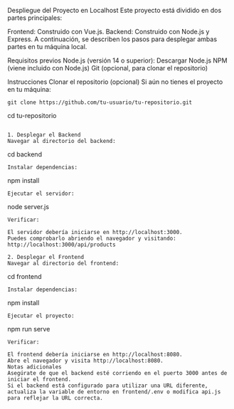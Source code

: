 Despliegue del Proyecto en Localhost
Este proyecto está dividido en dos partes principales:

Frontend: Construido con Vue.js.
Backend: Construido con Node.js y Express.
A continuación, se describen los pasos para desplegar ambas partes en tu máquina local.

Requisitos previos
Node.js (versión 14 o superior): Descargar Node.js
NPM (viene incluido con Node.js)
Git (opcional, para clonar el repositorio)

Instrucciones
Clonar el repositorio (opcional)
Si aún no tienes el proyecto en tu máquina:
```
git clone https://github.com/tu-usuario/tu-repositorio.git
```
cd tu-repositorio
```

1. Desplegar el Backend
Navegar al directorio del backend:

```
cd backend
```
Instalar dependencias:

```
npm install
```
Ejecutar el servidor:
```
node server.js
```
Verificar:

El servidor debería iniciarse en http://localhost:3000.
Puedes comprobarlo abriendo el navegador y visitando:
http://localhost:3000/api/products

2. Desplegar el Frontend
Navegar al directorio del frontend:

```
cd frontend
```
Instalar dependencias:

```
npm install
```
Ejecutar el proyecto:

```
npm run serve
```
Verificar:

El frontend debería iniciarse en http://localhost:8080.
Abre el navegador y visita http://localhost:8080.
Notas adicionales
Asegúrate de que el backend esté corriendo en el puerto 3000 antes de iniciar el frontend.
Si el backend está configurado para utilizar una URL diferente, actualiza la variable de entorno en frontend/.env o modifica api.js para reflejar la URL correcta.
